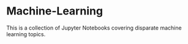 # Machine-Learning

This is a collection of Jupyter Notebooks covering disparate machine learning topics.